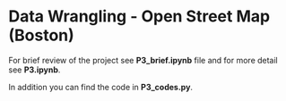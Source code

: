 # Data Wrangling - Open Street Map (Boston)

For brief review of the project see **P3_brief.ipynb** file and for more detail see **P3.ipynb**.

In addition you can find the code in **P3_codes.py**.

